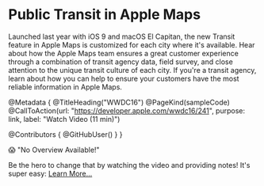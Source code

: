# Public Transit in Apple Maps

Launched last year with iOS 9 and macOS El Capitan, the new Transit feature in Apple Maps is customized for each city where it's available. Hear about how the Apple Maps team ensures a great customer experience through a combination of transit agency data, field survey, and close attention to the unique transit culture of each city. If you're a transit agency, learn about how you can help to ensure your customers have the most reliable information in Apple Maps.

@Metadata {
   @TitleHeading("WWDC16")
   @PageKind(sampleCode)
   @CallToAction(url: "https://developer.apple.com/wwdc16/241", purpose: link, label: "Watch Video (11 min)")

   @Contributors {
      @GitHubUser(<replace this with your GitHub handle>)
   }
}

😱 "No Overview Available!"

Be the hero to change that by watching the video and providing notes! It's super easy:
 [Learn More…](https://wwdcnotes.com/documentation/wwdcnotes/contributing)
